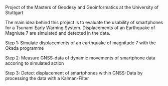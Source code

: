 Project of the Masters of Geodesy and Geoinformatics at the University of Stuttgart

The main idea behind this project is to evaluate the usability of smartphones for a Tsunami Early Warning System.
Displacements of an Earthquake of Magniute 7 are simulated and detected in the data. 

Step 1: Simulate displacements of an earthquake of magnitude 7 with the Okada programme

Step 2: Measure GNSS-data of dynamic movements of smartphone data accoring to simulated action

Step 3: Detect displacement of smartphones within GNSS-Data by processing the data with a Kalman-Filter
